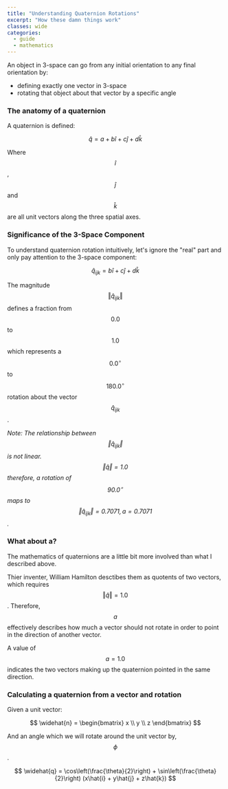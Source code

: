 ```yaml
---
title: "Understanding Quaternion Rotations"
excerpt: "How these damn things work"
classes: wide
categories:
  - guide
  - mathematics
---
```


An object in 3-space can go from any initial orientation to any final orientation by: 
* defining exactly one vector in 3-space
* rotating that object about that vector by a specific angle

### The anatomy of a quaternion

A quaternion is defined:

$$ \widehat{q} = a + b\hat{i} + c\hat{j} + d\hat{k} $$

Where $$ \hat{i} $$, $$ \hat{j} $$ and $$ \hat{k} $$ are all unit vectors along the three spatial axes. 

### Significance of the 3-Space Component

To understand quaternion rotation intuitively, let's ignore the "real" part and only pay attention to the 3-space component:

$$ \widehat{q}_{ijk} = b\hat{i} + c\hat{j} + d\hat{k} $$

The magnitude $$ \Vert \widehat{q}_{ijk} \Vert $$ defines a fraction from $$ 0.0 $$ to $$ 1.0 $$ which represents a $$ 0.0^{\circ} $$ to $$ 180.0^{\circ} $$ rotation about the vector $$ \widehat{q}_{ijk} $$.

*Note: The relationship between $$ \Vert \widehat{q}_{ijk} \Vert $$ is not linear. $$ \Vert \widehat{q} \Vert = 1.0 $$ therefore, a rotation of $$ 90.0^{\circ} $$ maps to $$ \Vert \widehat{q}_{ijk} \Vert = 0.7071, a = 0.7071 $$.* 

### What about a?

The mathematics of quaternions are a little bit more involved than what I described above. 

Thier inventer, William Hamilton desctibes them as quotents of two vectors, which requires $$ \Vert \widehat{q} \Vert = 1.0 $$. Therefore, $$ a $$ effectively describes how much a vector should not rotate in order to point in the direction of another vector. 

A value of $$ a = 1.0 $$ indicates the two vectors making up the quaternion pointed in the same direction.

### Calculating a quaternion from a vector and rotation

Given a unit vector:

$$ \widehat{n} = \begin{bmatrix} x \\ y \\ z \end{bmatrix} $$

And an angle which we will rotate around the unit vector by, $$ \phi $$.

$$ \widehat{q} = \cos\left(\frac{\theta}{2}\right) + \sin\left(\frac{\theta}{2}\right) (x\hat{i} + y\hat{j} + z\hat{k}) $$
